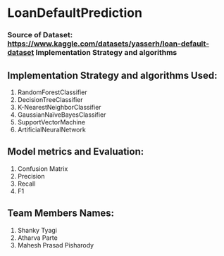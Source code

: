 # LoanDefaultPrediction

### Source of Dataset: https://www.kaggle.com/datasets/yasserh/loan-default-dataset Implementation Strategy and algorithms

## Implementation Strategy and algorithms Used:
1. RandomForestClassifier
2. DecisionTreeClassifier
3. K-NearestNeighborClassifier 
4. GaussianNaïveBayesClassifier 
5. SupportVectorMachine
6. ArtificialNeuralNetwork

## Model metrics and Evaluation:
1. Confusion Matrix
2. Precision 
3. Recall
4. F1

## Team Members Names:
1. Shanky Tyagi
2. Atharva Parte
3. Mahesh Prasad Pisharody
